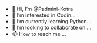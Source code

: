 - 👋 Hi, I’m @Padmini-Kotra
- 👀 I’m interested in Codin...
- 🌱 I’m currently learning Python...
- 💞️ I’m looking to collaborate on ...
- 📫 How to reach me ...

<!---
Padmini-Kotra/Padmini-Kotra is a ✨ special ✨ repository because its `README.md` (this file) appears on your GitHub profile.
You can click the Preview link to take a look at your changes.
--->
